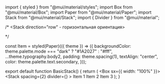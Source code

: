 import { styled } from "@mui/material/styles";
import Box from "@mui/material/Box";
import Paper from "@mui/material/Paper";
import Stack from "@mui/material/Stack";
import { Divider } from "@mui/material";

/* 
<Stack direction="row"  - горизонтальная ориентация>
  

*/

const Item = styled(Paper)(({ theme }) => ({
  backgroundColor: theme.palette.mode === "dark" ? "#1A2027" : "#fff",
  ...theme.typography.body2,
  padding: theme.spacing(1),
  textAlign: "center",
  color: theme.palette.text.secondary,
}));

export default function BasicStack() {
  return (
    <Box sx={{ width: "100%" }}>
      <Stack
        spacing={2}
        divider={<Divider orientation="horizontal" flexItem />}
      >
        <Item>Item 1</Item>
        <Item>Item 2</Item>
        <Item>Item 3</Item>
      </Stack>
    </Box>
  );
}
